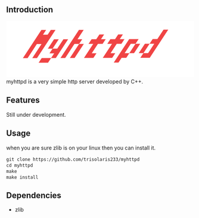 ## Introduction
![image](https://github.com/trisolaris233/myhttpd/raw/master/src/welcome/myhttpd.png) 
myhttpd is a very simple http server developed by C++.

## Features
Still under development.

## Usage
when you are sure zlib is on your linux then you can install it.
```
git clone https://github.com/trisolaris233/myhttpd
cd myhttpd
make
make install
```

## Dependencies
- zlib
